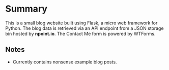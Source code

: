 # Summary

This is a small blog website built using Flask, a micro web framework for Python. The blog data is retrieved via an API endpoint from a JSON storage bin hosted by **npoint.io**. 
The Contact Me form is powered by WTForms.

## Notes

- Currently contains nonsense example blog posts.
